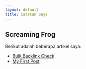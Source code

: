 ```yaml
---
layout: default
title: Catatan Saya
---
```


## Screaming Frog

Berikut adalah beberapa artikel saya:

- [Bulk Backlink Check](/bulk-backlink-check/)
- [My First Post](/my-first-post/)
